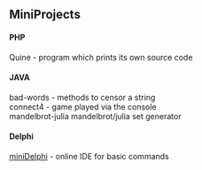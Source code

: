 ## MiniProjects

#### PHP

Quine - program which prints its own source code

#### JAVA

bad-words - methods to censor a string  
connect4 - game played via the console  
mandelbrot-julia mandelbrot/julia set generator  

#### Delphi

[miniDelphi](http://rstyle.github.io/miniprojects/delphi/miniDelphi.html) - online IDE for basic commands